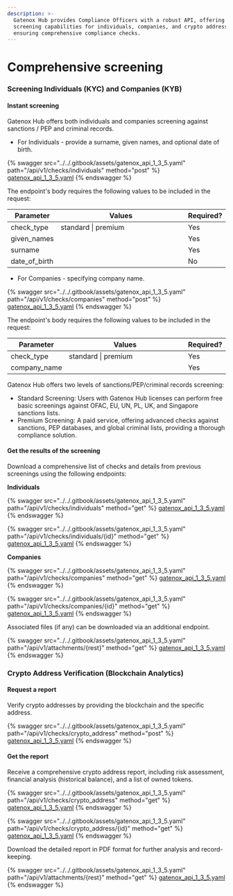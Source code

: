 ```yaml
---
description: >-
  Gatenox Hub provides Compliance Officers with a robust API, offering powerful
  screening capabilities for individuals, companies, and crypto addresses,
  ensuring comprehensive compliance checks.
---
```


# Comprehensive screening

### **Screening Individuals (KYC) and Companies (KYB)**

#### Instant screening

Gatenox Hub offers both individuals and companies screening against sanctions / PEP and criminal records.

* For Individuals - provide a surname, given names, and optional date of birth.

{% swagger src="../../.gitbook/assets/gatenox_api_1_3_5.yaml" path="/api/v1/checks/individuals" method="post" %}
[gatenox_api_1_3_5.yaml](../../.gitbook/assets/gatenox_api_1_3_5.yaml)
{% endswagger %}

The endpoint's body requires the following values to be included in the request:

<table><thead><tr><th>Parameter</th><th width="364">Values</th><th>Required?</th></tr></thead><tbody><tr><td>check_type</td><td>standard | premium</td><td>Yes</td></tr><tr><td>given_names</td><td></td><td>Yes</td></tr><tr><td>surname</td><td></td><td>Yes</td></tr><tr><td>date_of_birth</td><td></td><td>No</td></tr></tbody></table>



* For Companies -  specifying company name.

{% swagger src="../../.gitbook/assets/gatenox_api_1_3_5.yaml" path="/api/v1/checks/companies" method="post" %}
[gatenox_api_1_3_5.yaml](../../.gitbook/assets/gatenox_api_1_3_5.yaml)
{% endswagger %}

The endpoint's body requires the following values to be included in the request:

<table><thead><tr><th>Parameter</th><th width="312">Values</th><th>Required?</th></tr></thead><tbody><tr><td>check_type</td><td>standard | premium</td><td>Yes</td></tr><tr><td>company_name</td><td></td><td>Yes</td></tr></tbody></table>



Gatenox Hub offers two levels of sanctions/PEP/criminal records screening:

* Standard Screening: Users with Gatenox Hub licenses can perform free basic screenings against OFAC, EU, UN, PL, UK, and Singapore sanctions lists.
* Premium Screening: A paid service, offering advanced checks against sanctions, PEP databases, and global criminal lists, providing a thorough compliance solution.

#### **Get the results of the screening**

Download a comprehensive list of checks and details from previous screenings using the following endpoints:

**Individuals**

{% swagger src="../../.gitbook/assets/gatenox_api_1_3_5.yaml" path="/api/v1/checks/individuals" method="get" %}
[gatenox_api_1_3_5.yaml](../../.gitbook/assets/gatenox_api_1_3_5.yaml)
{% endswagger %}

{% swagger src="../../.gitbook/assets/gatenox_api_1_3_5.yaml" path="/api/v1/checks/individuals/{id}" method="get" %}
[gatenox_api_1_3_5.yaml](../../.gitbook/assets/gatenox_api_1_3_5.yaml)
{% endswagger %}

**Companies**

{% swagger src="../../.gitbook/assets/gatenox_api_1_3_5.yaml" path="/api/v1/checks/companies" method="get" %}
[gatenox_api_1_3_5.yaml](../../.gitbook/assets/gatenox_api_1_3_5.yaml)
{% endswagger %}

{% swagger src="../../.gitbook/assets/gatenox_api_1_3_5.yaml" path="/api/v1/checks/companies/{id}" method="get" %}
[gatenox_api_1_3_5.yaml](../../.gitbook/assets/gatenox_api_1_3_5.yaml)
{% endswagger %}

Associated files (if any) can be downloaded via an additional endpoint.

{% swagger src="../../.gitbook/assets/gatenox_api_1_3_5.yaml" path="/api/v1/attachments/{rest}" method="get" %}
[gatenox_api_1_3_5.yaml](../../.gitbook/assets/gatenox_api_1_3_5.yaml)
{% endswagger %}

### **Crypto Address Verification (Blockchain Analytics)**&#x20;

#### Request a report

Verify crypto addresses by providing the blockchain and the specific address.

{% swagger src="../../.gitbook/assets/gatenox_api_1_3_5.yaml" path="/api/v1/checks/crypto_address" method="post" %}
[gatenox_api_1_3_5.yaml](../../.gitbook/assets/gatenox_api_1_3_5.yaml)
{% endswagger %}

#### **Get the report**

Receive a comprehensive crypto address report, including risk assessment, financial analysis (historical balance), and a list of owned tokens.

{% swagger src="../../.gitbook/assets/gatenox_api_1_3_5.yaml" path="/api/v1/checks/crypto_address" method="get" %}
[gatenox_api_1_3_5.yaml](../../.gitbook/assets/gatenox_api_1_3_5.yaml)
{% endswagger %}

{% swagger src="../../.gitbook/assets/gatenox_api_1_3_5.yaml" path="/api/v1/checks/crypto_address/{id}" method="get" %}
[gatenox_api_1_3_5.yaml](../../.gitbook/assets/gatenox_api_1_3_5.yaml)
{% endswagger %}

Download the detailed report in PDF format for further analysis and record-keeping.

{% swagger src="../../.gitbook/assets/gatenox_api_1_3_5.yaml" path="/api/v1/attachments/{rest}" method="get" %}
[gatenox_api_1_3_5.yaml](../../.gitbook/assets/gatenox_api_1_3_5.yaml)
{% endswagger %}

